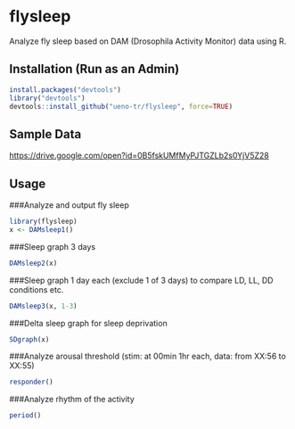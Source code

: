 # flysleep

Analyze fly sleep based on DAM (Drosophila Activity Monitor) data using R.

## Installation (Run as an Admin)

```r
install.packages("devtools")
library("devtools")
devtools::install_github("ueno-tr/flysleep", force=TRUE)
```

## Sample Data
https://drive.google.com/open?id=0B5fskUMfMyPJTGZLb2s0YjV5Z28

## Usage

###Analyze and output fly sleep
```r
library(flysleep)
x <- DAMsleep1()
```
###Sleep graph 3 days
```r
DAMsleep2(x)
```

###Sleep graph 1 day each (exclude 1 of 3 days) to compare LD, LL, DD conditions etc.
```r
DAMsleep3(x, 1-3)
```
###Delta sleep graph for sleep deprivation
```r
SDgraph(x)
```
###Analyze arousal threshold (stim: at 00min 1hr each, data: from XX:56 to XX:55)
```r
responder()
```

###Analyze rhythm of the activity
```r
period()
```
